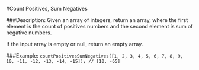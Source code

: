 #Count Positives, Sum Negatives

###Description:
Given an array of integers, return an array, where the first element is the count of positives numbers and the second element is sum of negative numbers.

If the input array is empty or null, return an empty array.

###Example:
`countPositivesSumNegatives([1, 2, 3, 4, 5, 6, 7, 8, 9, 10, -11, -12, -13, -14, -15]); // [10, -65]`
